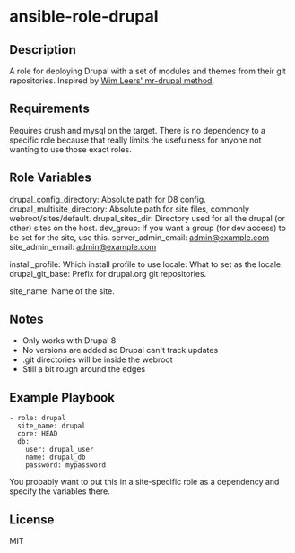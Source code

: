ansible-role-drupal
==========

Description
------------
A role for deploying Drupal with a set of modules and themes from their git
repositories.
Inspired by [Wim Leers' mr-drupal method](http://wimleers.com/article/mr-drupal).

Requirements
------------
Requires drush and mysql on the target. There is no dependency to a specific role
because that really limits the usefulness for anyone not wanting to use those
exact roles.

Role Variables
--------------

drupal_config_directory: Absolute path for D8 config.
drupal_multisite_directory: Absolute path for site files, commonly webroot/sites/default.
drupal_sites_dir: Directory used for all the drupal (or other) sites on the host.
dev_group: If you want a group (for dev access) to be set for the site, use this.
server_admin_email: admin@example.com
site_admin_email: admin@example.com

install_profile: Which install profile to use
locale: What to set as the locale.
drupal_git_base: Prefix for drupal.org git repositories.

site_name: Name of the site.

Notes
-----
* Only works with Drupal 8
* No versions are added so Drupal can't track updates
* .git directories will be inside the webroot
* Still a bit rough around the edges

Example Playbook
-------------------------

    - role: drupal
      site_name: drupal
      core: HEAD
      db:
        user: drupal_user
        name: drupal_db
        password: mypassword

You probably want to put this in a site-specific role as a dependency and
specify the variables there.

License
-------

MIT
